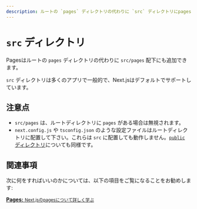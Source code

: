 ```yaml
---
description: ルートの `pages` ディレクトリの代わりに `src` ディレクトリにpagesを格納します。
---
```


# `src` ディレクトリ

Pagesはルートの `pages` ディレクトリの代わりに `src/pages` 配下にも追加できます。

`src` ディレクトリは多くのアプリで一般的で、Next.jsはデフォルトでサポートしています。

## 注意点

- `src/pages` は、ルートディレクトリに `pages` がある場合は無視されます。
- `next.config.js` や `tsconfig.json` のような設定ファイルはルートディレクトリに配置して下さい。これらは `src` に配置しても動作しません。[`public` ディレクトリ](/docs/basic-features/static-file-serving.md)についても同様です。

## 関連事項

次に何をすればいいのかについては、以下の項目をご覧になることをお勧めします:

<div class="card">
  <a href="/docs/basic-features/pages.md">
    <b>Pages:</b>
    <small>Next.jsのpagesについて詳しく学ぶ</small>
  </a>
</div>

